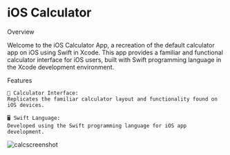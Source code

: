 # iOS Calculator

Overview

Welcome to the iOS Calculator App, a recreation of the default calculator app on iOS using Swift in Xcode. This app provides a familiar and functional calculator interface for iOS users, built with Swift programming language in the Xcode development environment.


Features

    🧮 Calculator Interface:
    Replicates the familiar calculator layout and functionality found on iOS devices.

    🖥️ Swift Language:
    Developed using the Swift programming language for iOS app development.


![calcscreenshot](https://github.com/ZakiZughbi/iOSCalculator/assets/39328307/fbb7b98c-8f43-42b0-b843-ff05ebca7556)


    

